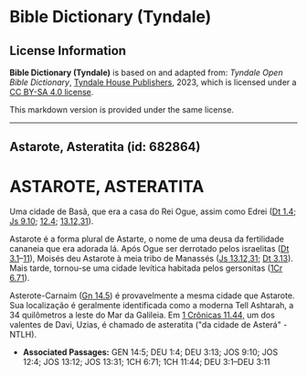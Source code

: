 # Bible Dictionary (Tyndale)

## License Information

**Bible Dictionary (Tyndale)** is based on and adapted from: _Tyndale Open Bible Dictionary_, [Tyndale House Publishers](https://tyndaleopenresources.com/), 2023, which is licensed under a [CC BY-SA 4.0 license](https://creativecommons.org/licenses/by-sa/4.0/legalcode.en).

This markdown version is provided under the same license.



--------------------------------

## Astarote, Asteratita (id: 682864)

ASTAROTE, ASTERATITA
====================

Uma cidade de Basã, que era a casa do Rei Ogue, assim como Edrei ([Dt 1\.4](https://ref.ly/Deut1:4); [Js 9\.10](https://ref.ly/Josh9:10); [12\.4](https://ref.ly/Josh12:4); [13\.12,31](https://ref.ly/Josh13:12,Josh13:31)).

Astarote é a forma plural de Astarte, o nome de uma deusa da fertilidade cananeia que era adorada lá. Após Ogue ser derrotado pelos israelitas ([Dt 3\.1](https://ref.ly/Deut3:1-Deut3:11)–[11](https://ref.ly/Deut3:1-Deut3:11)), Moisés deu Astarote à meia tribo de Manassés ([Js 13\.12,31](https://ref.ly/Josh13:12,Josh13:31); [Dt 3\.13](https://ref.ly/Deut3:13)). Mais tarde, tornou\-se uma cidade levítica habitada pelos gersonitas ([1Cr 6\.71](https://ref.ly/1Chr6:71)).

Asterote\-Carnaim ([Gn 14\.5](https://ref.ly/Gen14:5)) é provavelmente a mesma cidade que Astarote. Sua localização é geralmente identificada como a moderna Tell Ashtarah, a 34 quilômetros a leste do Mar da Galileia. Em [1 Crônicas 11\.44,](https://ref.ly/1Chr11:44) um dos valentes de Davi, Uzias, é chamado de asteratita ("da cidade de Asterá" \- NTLH).

* **Associated Passages:** GEN 14:5; DEU 1:4; DEU 3:13; JOS 9:10; JOS 12:4; JOS 13:12; JOS 13:31; 1CH 6:71; 1CH 11:44; DEU 3:1–DEU 3:11

